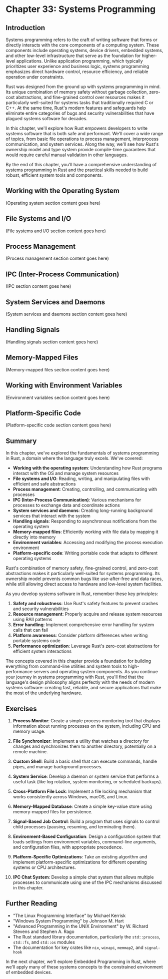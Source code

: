 # Chapter 33: Systems Programming

## Introduction

Systems programming refers to the craft of writing software that forms or directly interacts with the core components of a computing system. These components include operating systems, device drivers, embedded systems, and other low-level infrastructure that serve as the foundation for higher-level applications. Unlike application programming, which typically prioritizes user experience and business logic, systems programming emphasizes direct hardware control, resource efficiency, and reliable operation under constraints.

Rust was designed from the ground up with systems programming in mind. Its unique combination of memory safety without garbage collection, zero-cost abstractions, and fine-grained control over resources makes it particularly well-suited for systems tasks that traditionally required C or C++. At the same time, Rust's modern features and safeguards help eliminate entire categories of bugs and security vulnerabilities that have plagued systems software for decades.

In this chapter, we'll explore how Rust empowers developers to write systems software that is both safe and performant. We'll cover a wide range of topics, from basic file operations to process management, interprocess communication, and system services. Along the way, we'll see how Rust's ownership model and type system provide compile-time guarantees that would require careful manual validation in other languages.

By the end of this chapter, you'll have a comprehensive understanding of systems programming in Rust and the practical skills needed to build robust, efficient system tools and components.

## Working with the Operating System

(Operating system section content goes here)

## File Systems and I/O

(File systems and I/O section content goes here)

## Process Management

(Process management section content goes here)

## IPC (Inter-Process Communication)

(IPC section content goes here)

## System Services and Daemons

(System services and daemons section content goes here)

## Handling Signals

(Handling signals section content goes here)

## Memory-Mapped Files

(Memory-mapped files section content goes here)

## Working with Environment Variables

(Environment variables section content goes here)

## Platform-Specific Code

(Platform-specific code section content goes here)

## Summary

In this chapter, we've explored the fundamentals of systems programming in Rust, a domain where the language truly excels. We've covered:

- **Working with the operating system**: Understanding how Rust programs interact with the OS and manage system resources
- **File systems and I/O**: Reading, writing, and manipulating files with efficient and safe abstractions
- **Process management**: Creating, controlling, and communicating with processes
- **IPC (Inter-Process Communication)**: Various mechanisms for processes to exchange data and coordinate actions
- **System services and daemons**: Creating long-running background services that interact with the system
- **Handling signals**: Responding to asynchronous notifications from the operating system
- **Memory-mapped files**: Efficiently working with file data by mapping it directly into memory
- **Environment variables**: Accessing and modifying the process execution environment
- **Platform-specific code**: Writing portable code that adapts to different operating systems

Rust's combination of memory safety, fine-grained control, and zero-cost abstractions makes it particularly well-suited for systems programming. Its ownership model prevents common bugs like use-after-free and data races, while still allowing direct access to hardware and low-level system facilities.

As you develop systems software in Rust, remember these key principles:

1. **Safety and robustness**: Use Rust's safety features to prevent crashes and security vulnerabilities
2. **Resource management**: Properly acquire and release system resources using RAII patterns
3. **Error handling**: Implement comprehensive error handling for system calls that can fail
4. **Platform awareness**: Consider platform differences when writing portable systems code
5. **Performance optimization**: Leverage Rust's zero-cost abstractions for efficient system interactions

The concepts covered in this chapter provide a foundation for building everything from command-line utilities and system tools to high-performance servers and operating system components. As you continue your journey in systems programming with Rust, you'll find that the language's design philosophy aligns perfectly with the needs of modern systems software: creating fast, reliable, and secure applications that make the most of the underlying hardware.

## Exercises

1. **Process Monitor**: Create a simple process monitoring tool that displays information about running processes on the system, including CPU and memory usage.

2. **File Synchronizer**: Implement a utility that watches a directory for changes and synchronizes them to another directory, potentially on a remote machine.

3. **Custom Shell**: Build a basic shell that can execute commands, handle pipes, and manage background processes.

4. **System Service**: Develop a daemon or system service that performs a useful task (like log rotation, system monitoring, or scheduled backups).

5. **Cross-Platform File Lock**: Implement a file locking mechanism that works consistently across Windows, macOS, and Linux.

6. **Memory-Mapped Database**: Create a simple key-value store using memory-mapped files for persistence.

7. **Signal-Based Job Control**: Build a program that uses signals to control child processes (pausing, resuming, and terminating them).

8. **Environment-Based Configuration**: Design a configuration system that loads settings from environment variables, command-line arguments, and configuration files, with appropriate precedence.

9. **Platform-Specific Optimizations**: Take an existing algorithm and implement platform-specific optimizations for different operating systems or CPU architectures.

10. **IPC Chat System**: Develop a simple chat system that allows multiple processes to communicate using one of the IPC mechanisms discussed in this chapter.

## Further Reading

- "The Linux Programming Interface" by Michael Kerrisk
- "Windows System Programming" by Johnson M. Hart
- "Advanced Programming in the UNIX Environment" by W. Richard Stevens and Stephen A. Rago
- The Rust standard library documentation, particularly the `std::process`, `std::fs`, and `std::os` modules
- The documentation for key crates like `nix`, `winapi`, `memmap2`, and `signal-hook`

In the next chapter, we'll explore Embedded Programming in Rust, where we'll apply many of these systems concepts to the constrained environment of embedded devices.
